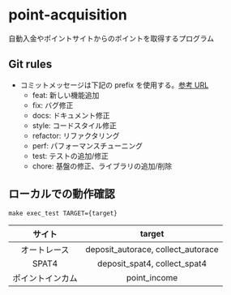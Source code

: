 # point-acquisition

自動入金やポイントサイトからのポイントを取得するプログラム

## Git rules

- コミットメッセージは下記の prefix を使用する。[参考 URL](https://github.com/angular/angular.js/blob/master/DEVELOPERS.md#type)
  - feat: 新しい機能追加
  - fix: バグ修正
  - docs: ドキュメント修正
  - style: コードスタイル修正
  - refactor: リファクタリング
  - perf: パフォーマンスチューニング
  - test: テストの追加/修正
  - chore: 基盤の修正、ライブラリの追加/削除

## ローカルでの動作確認

```shell
make exec_test TARGET={target}
```

|    サイト       |               target                |
| :-----------:  | :----------------------------------:|
|  オートレース    | deposit_autorace, collect_autorace |
|  SPAT4         | deposit_spat4, collect_spat4       |
|  ポイントインカム | point_income                       |
